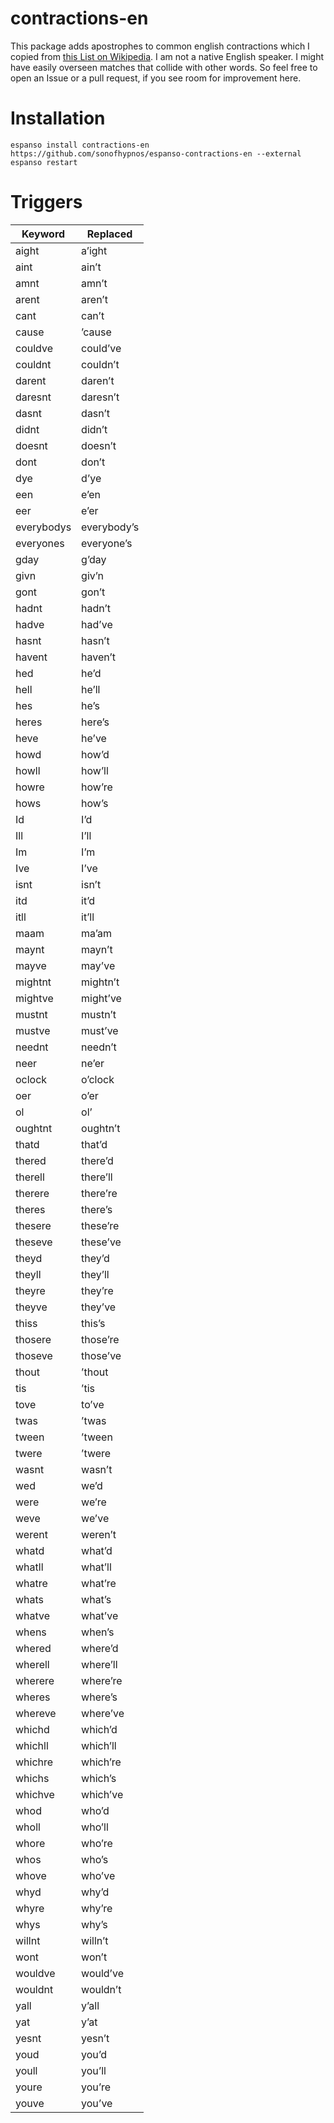 # contractions-en

This package adds apostrophes to common english contractions which I copied from [this List on Wikipedia](https://en.wikipedia.org/wiki/Wikipedia:List_of_English_contractions). I am not a native English speaker. I might have easily overseen matches that collide with other words. So feel free to open an Issue or a pull request, if you see room for improvement here.

# Installation

```
espanso install contractions-en https://github.com/sonofhypnos/espanso-contractions-en --external
espanso restart
```


# Triggers

Keyword | Replaced
--- | ---
aight | a’ight
aint | ain’t
amnt | amn’t
arent | aren’t
cant | can’t
cause | ’cause
couldve | could’ve
couldnt | couldn’t
darent | daren’t
daresnt | daresn’t
dasnt | dasn’t
didnt | didn’t
doesnt | doesn’t
dont | don’t
dye | d’ye
een | e’en
eer | e’er
everybodys | everybody’s
everyones | everyone’s
gday | g’day
givn | giv’n
gont | gon’t
hadnt | hadn’t
hadve | had’ve
hasnt | hasn’t
havent | haven’t
hed | he’d
hell | he’ll
hes | he’s
heres | here’s
heve | he’ve
howd | how’d
howll | how’ll
howre | how’re
hows | how’s
Id | I’d
Ill | I’ll
Im | I’m
Ive | I’ve
isnt | isn’t
itd | it’d
itll | it’ll
maam | ma’am
maynt | mayn’t
mayve | may’ve
mightnt | mightn’t
mightve | might’ve
mustnt | mustn’t
mustve | must’ve
neednt | needn’t
neer | ne’er
oclock | o’clock
oer | o’er
ol | ol’
oughtnt | oughtn’t
thatd | that’d
thered | there’d
therell | there’ll
therere | there’re
theres | there’s
thesere | these’re
theseve | these’ve
theyd | they’d
theyll | they’ll
theyre | they’re
theyve | they’ve
thiss | this’s
thosere | those’re
thoseve | those’ve
thout | ’thout
tis | ’tis
tove | to’ve
twas | ’twas
tween | ’tween
twere | ’twere
wasnt | wasn’t
wed | we’d
were | we’re
weve | we’ve
werent | weren’t
whatd | what’d
whatll | what’ll
whatre | what’re
whats | what’s
whatve | what’ve
whens | when’s
whered | where’d
wherell | where’ll
wherere | where’re
wheres | where’s
whereve | where’ve
whichd | which’d
whichll | which’ll
whichre | which’re
whichs | which’s
whichve | which’ve
whod | who’d
wholl | who’ll
whore | who’re
whos | who’s
whove | who’ve
whyd | why’d
whyre | why’re
whys | why’s
willnt | willn’t
wont | won’t
wouldve | would’ve
wouldnt | wouldn’t
yall | y’all
yat | y’at
yesnt | yesn’t
youd | you’d
youll | you’ll
youre | you’re
youve | you’ve
